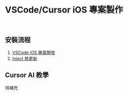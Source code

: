 # VSCode/Cursor iOS 專案製作
<br />

## 安裝流程
1. [VSCode iOS 專案開發](https://dimillian.medium.com/how-to-use-cursor-for-ios-development-54b912c23941)
2. [Inject 熱更新](https://rebeloper.com/blog/how-to-develop-ios-and-macos-apps-in-vs-code)

## Cursor AI 教學
待補充
